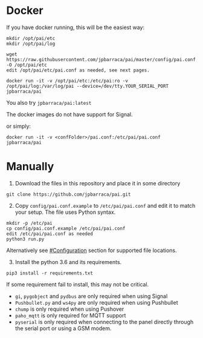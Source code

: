 # Docker

If you have docker running, this will be the easiest way:
```
mkdir /opt/pai/etc
mkdir /opt/pai/log

wget https://raw.githubusercontent.com/jpbarraca/pai/master/config/pai.conf.example -O /opt/pai/etc
edit /opt/pai/etc/pai.conf as needed, see next pages.

docker run -it -v /opt/pai/etc:/etc/pai:ro -v /opt/pai/log:/var/log/pai --device=/dev/tty.YOUR_SERIAL_PORT jpbarraca/pai
```
You also try ```jpbarraca/pai:latest```

The docker images do not have support for Signal.

or simply:

```
docker run -it -v <confFolder>/pai.conf:/etc/pai/pai.conf jpbarraca/pai
```

# Manually

1.  Download the files in this repository and place it in some directory
```
git clone https://github.com/jpbarraca/pai.git
```

2.  Copy ```config/pai.conf.example``` to ```/etc/pai/pai.conf``` and edit it to match your setup. The file uses Python syntax.
```
mkdir -p /etc/pai
cp config/pai.conf.example /etc/pai/pai.conf
edit /etc/pai/pai.conf as needed
python3 run.py
```

Alternatively see [#Configuration](#configuration) section for supported file locations.

3.  Install the python 3.6 and its requirements.
```
pip3 install -r requirements.txt
```

If some requirement fail to install, this may not be critical.
* ```gi```, ```pygobject``` and ```pydbus``` are only required when using Signal
* ```Pushbullet.py``` and ```ws4py``` are only required when using Pushbullet
* ```chump``` is only required when using Pushover
* ```paho_mqtt``` is only required for MQTT support
* ```pyserial``` is only required when connecting to the panel directly through the serial port or using a GSM modem.